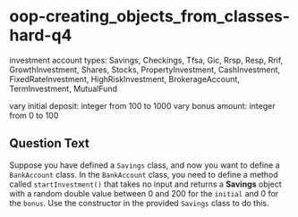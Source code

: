 # oop-creating_objects_from_classes-hard-q4

investment account types:
Savings, Checkings, Tfsa, Gic, Rrsp, Resp, Rrif, GrowthInvestment, Shares, Stocks, PropertyInvestment, CashInvestment,
FixedRateInvestment, HighRiskInvestment, BrokerageAccount, TermInvestment, MutualFund

vary initial deposit: integer from 100 to 1000
vary bonus amount: integer from 0 to 100

## Question Text

Suppose you have defined a `Savings` class, and now you want to define a `BankAccount` class. In the `BankAccount`
class, you need to define a method called `startInvestment()` that takes no input and returns a **Savings** object with
a random double value between 0 and 200 for the `initial` and 0 for the `bonus`. Use the constructor in the
provided `Savings` class to do this.